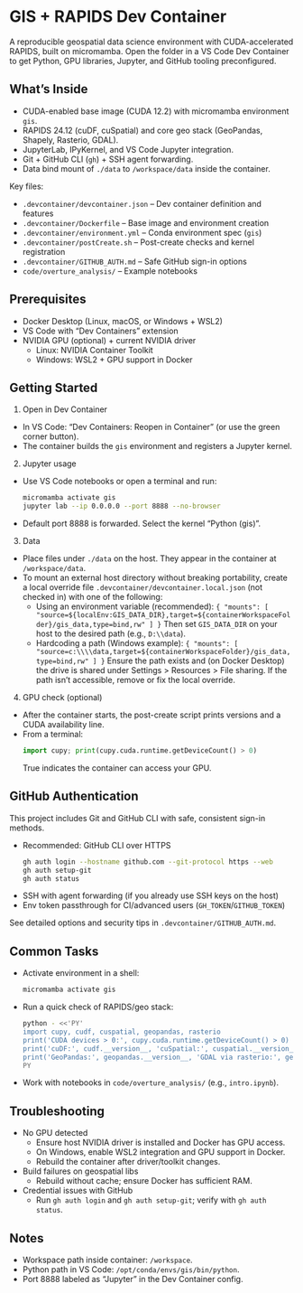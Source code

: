 # GIS + RAPIDS Dev Container

A reproducible geospatial data science environment with CUDA-accelerated RAPIDS, built on micromamba. Open the folder in a VS Code Dev Container to get Python, GPU libraries, Jupyter, and GitHub tooling preconfigured.

## What’s Inside

- CUDA-enabled base image (CUDA 12.2) with micromamba environment `gis`.
- RAPIDS 24.12 (cuDF, cuSpatial) and core geo stack (GeoPandas, Shapely, Rasterio, GDAL).
- JupyterLab, IPyKernel, and VS Code Jupyter integration.
- Git + GitHub CLI (`gh`) + SSH agent forwarding.
- Data bind mount of `./data` to `/workspace/data` inside the container.

Key files:
- `.devcontainer/devcontainer.json` – Dev container definition and features
- `.devcontainer/Dockerfile` – Base image and environment creation
- `.devcontainer/environment.yml` – Conda environment spec (`gis`)
- `.devcontainer/postCreate.sh` – Post-create checks and kernel registration
- `.devcontainer/GITHUB_AUTH.md` – Safe GitHub sign-in options
- `code/overture_analysis/` – Example notebooks

## Prerequisites

- Docker Desktop (Linux, macOS, or Windows + WSL2)
- VS Code with “Dev Containers” extension
- NVIDIA GPU (optional) + current NVIDIA driver
  - Linux: NVIDIA Container Toolkit
  - Windows: WSL2 + GPU support in Docker

## Getting Started

1) Open in Dev Container
- In VS Code: “Dev Containers: Reopen in Container” (or use the green corner button).
- The container builds the `gis` environment and registers a Jupyter kernel.

2) Jupyter usage
- Use VS Code notebooks or open a terminal and run:
  ```bash
  micromamba activate gis
  jupyter lab --ip 0.0.0.0 --port 8888 --no-browser
  ```
- Default port 8888 is forwarded. Select the kernel “Python (gis)”.

3) Data
- Place files under `./data` on the host. They appear in the container at `/workspace/data`.
- To mount an external host directory without breaking portability, create a local override file `.devcontainer/devcontainer.local.json` (not checked in) with one of the following:
  - Using an environment variable (recommended):
    `{ "mounts": [ "source=${localEnv:GIS_DATA_DIR},target=${containerWorkspaceFolder}/gis_data,type=bind,rw" ] }`
    Then set `GIS_DATA_DIR` on your host to the desired path (e.g., `D:\\data`).
  - Hardcoding a path (Windows example):
    `{ "mounts": [ "source=c:\\\\data,target=${containerWorkspaceFolder}/gis_data,type=bind,rw" ] }`
  Ensure the path exists and (on Docker Desktop) the drive is shared under Settings > Resources > File sharing. If the path isn’t accessible, remove or fix the local override.

4) GPU check (optional)
- After the container starts, the post-create script prints versions and a CUDA availability line.
- From a terminal:
  ```python
  import cupy; print(cupy.cuda.runtime.getDeviceCount() > 0)
  ```
  True indicates the container can access your GPU.

## GitHub Authentication

This project includes Git and GitHub CLI with safe, consistent sign-in methods.
- Recommended: GitHub CLI over HTTPS
  ```bash
  gh auth login --hostname github.com --git-protocol https --web
  gh auth setup-git
  gh auth status
  ```
- SSH with agent forwarding (if you already use SSH keys on the host)
- Env token passthrough for CI/advanced users (`GH_TOKEN`/`GITHUB_TOKEN`)

See detailed options and security tips in `.devcontainer/GITHUB_AUTH.md`.

## Common Tasks

- Activate environment in a shell:
  ```bash
  micromamba activate gis
  ```
- Run a quick check of RAPIDS/geo stack:
  ```bash
  python - <<'PY'
  import cupy, cudf, cuspatial, geopandas, rasterio
  print('CUDA devices > 0:', cupy.cuda.runtime.getDeviceCount() > 0)
  print('cuDF:', cudf.__version__, 'cuSpatial:', cuspatial.__version__)
  print('GeoPandas:', geopandas.__version__, 'GDAL via rasterio:', getattr(rasterio, '__gdal_version__', '?'))
  PY
  ```
- Work with notebooks in `code/overture_analysis/` (e.g., `intro.ipynb`).

## Troubleshooting

- No GPU detected
  - Ensure host NVIDIA driver is installed and Docker has GPU access.
  - On Windows, enable WSL2 integration and GPU support in Docker.
  - Rebuild the container after driver/toolkit changes.
- Build failures on geospatial libs
  - Rebuild without cache; ensure Docker has sufficient RAM.
- Credential issues with GitHub
  - Run `gh auth login` and `gh auth setup-git`; verify with `gh auth status`.

## Notes

 - Workspace path inside container: `/workspace`.
- Python path in VS Code: `/opt/conda/envs/gis/bin/python`.
- Port 8888 labeled as “Jupyter” in the Dev Container config.
